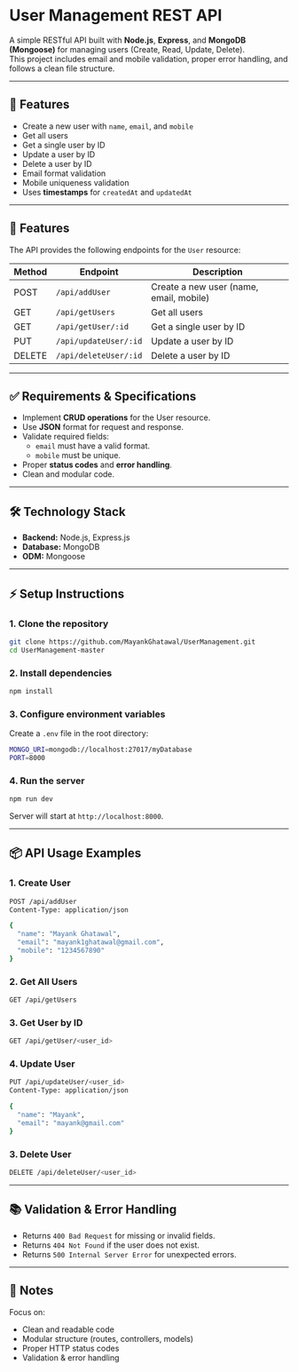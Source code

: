 # User Management REST API

A simple RESTful API built with **Node.js**, **Express**, and **MongoDB (Mongoose)** for managing users (Create, Read, Update, Delete).  
This project includes email and mobile validation, proper error handling, and follows a clean file structure.

---

## 🚀 Features

- Create a new user with `name`, `email`, and `mobile`
- Get all users
- Get a single user by ID
- Update a user by ID
- Delete a user by ID
- Email format validation
- Mobile uniqueness validation
- Uses **timestamps** for `createdAt` and `updatedAt`

---

## 🚀 Features

The API provides the following endpoints for the `User` resource:

| Method | Endpoint        | Description                        |
|--------|----------------|------------------------------------|
| POST   | `/api/addUser`       | Create a new user (name, email, mobile) |
| GET    | `/api/getUsers`       | Get all users                      |
| GET    | `/api/getUser/:id`   | Get a single user by ID            |
| PUT    | `/api/updateUser/:id`   | Update a user by ID                |
| DELETE | `/api/deleteUser/:id`   | Delete a user by ID                |

---

## ✅ Requirements & Specifications

- Implement **CRUD operations** for the User resource.
- Use **JSON** format for request and response.
- Validate required fields:
  - `email` must have a valid format.
  - `mobile` must be unique.
- Proper **status codes** and **error handling**.
- Clean and modular code.

---

## 🛠️ Technology Stack

- **Backend:** Node.js, Express.js
- **Database:** MongoDB
- **ODM:** Mongoose

---

## ⚡ Setup Instructions

### 1. **Clone the repository**
```bash
git clone https://github.com/MayankGhatawal/UserManagement.git
cd UserManagement-master
```

### 2. **Install dependencies**
```bash
npm install
```

### 3. **Configure environment variables**
Create a `.env` file in the root directory:
```bash
MONGO_URI=mongodb://localhost:27017/myDatabase
PORT=8000
```

### 4. **Run the server**
```bash
npm run dev
```
Server will start at `http://localhost:8000`.

---

## 📦 API Usage Examples

### 1. **Create User**
```bash
POST /api/addUser
Content-Type: application/json

{
  "name": "Mayank Ghatawal",
  "email": "mayank1ghatawal@gmail.com",
  "mobile": "1234567890"
}

```

### 2. **Get All Users**
```bash
GET /api/getUsers
```

### 3. **Get User by ID**
```bash
GET /api/getUser/<user_id>
```

### 4. **Update User**
```bash
PUT /api/updateUser/<user_id>
Content-Type: application/json

{
  "name": "Mayank",
  "email": "mayank@gmail.com"
}
```
### 3. **Delete User**
```bash
DELETE /api/deleteUser/<user_id>
```

---

## 📚 Validation & Error Handling

- Returns `400 Bad Request` for missing or invalid fields.
- Returns `404 Not Found` if the user does not exist.
- Returns `500 Internal Server Error` for unexpected errors.

---

## 🎯 Notes

Focus on:

- Clean and readable code
- Modular structure (routes, controllers, models)
- Proper HTTP status codes
- Validation & error handling

